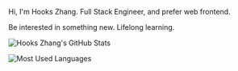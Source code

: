 Hi, I'm Hooks Zhang. Full Stack Engineer, and prefer web frontend.

Be interested in something new. Lifelong learning.

![Hooks Zhang's GitHub Stats](https://github-readme-stats.vercel.app/api?username=hookszhang&count_private=true&include_all_commits=true)

![Most Used Languages](https://github-readme-stats.vercel.app/api/top-langs/?username=hookszhang&layout=compact)
